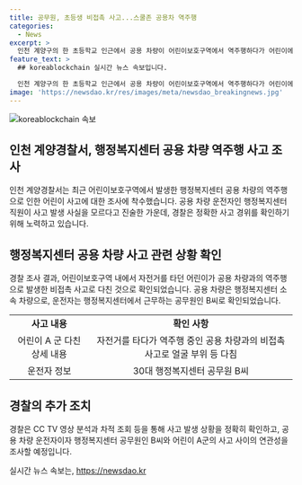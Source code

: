 ```yaml
---
title: 공무원, 초등생 비접촉 사고...스쿨존 공용차 역주행
categories:
  - News
excerpt: >
  인천 계양구의 한 초등학교 인근에서 공용 차량이 어린이보호구역에서 역주행하다가 어린이에게 미세한 사고를 일으켰다는 사건이 발생했습니다. 사고를 당한 어린이는 자전거를 타고 있었으며, 사고를 일으킨 차량은 행정복지센터의 공용 차량으로 확인됐습니다. 운전자는 사고 발생 사실을 모르다고 진술했습니다. 경찰은 비접촉 사고를 고려해 사고 경위를 조사 중에 있습니다. (총 148자)
feature_text: >
  ## koreablockchain 실시간 뉴스 속보입니다.

  인천 계양구의 한 초등학교 인근에서 공용 차량이 어린이보호구역에서 역주행하다가 어린이에게 미세한 사고를 일으켰다는 사건이 발생했습니다. 사고를 당한 어린이는 자전거를 타고 있었으며, 사고를 일으킨 차량은 행정복지센터의 공용 차량으로 확인됐습니다. 운전자는 사고 발생 사실을 모르다고 진술했습니다. 경찰은 비접촉 사고를 고려해 사고 경위를 조사 중에 있습니다. (총 148자)
image: 'https://newsdao.kr/res/images/meta/newsdao_breakingnews.jpg'
---
```


<p><img src="https://newsdao.kr/res/images/meta/newsdao_breakingnews.jpg" alt="koreablockchain 속보" /></p>

<h2 data-ke-size="size26">인천 계양경찰서, 행정복지센터 공용 차량 역주행 사고 조사</h2>

<p data-ke-size="size16">인천 계양경찰서는 최근 어린이보호구역에서 발생한 행정복지센터 공용 차량의 역주행으로 인한 어린이 사고에 대한 조사에 착수했습니다. 공용 차량 운전자인 행정복지센터 직원이 사고 발생 사실을 모르다고 진술한 가운데, 경찰은 정확한 사고 경위를 확인하기 위해 노력하고 있습니다.</p>

<h2 data-ke-size="size26">행정복지센터 공용 차량 사고 관련 상황 확인</h2>

<p data-ke-size="size16">경찰 조사 결과, 어린이보호구역 내에서 자전거를 타던 어린이가 공용 차량과의 역주행으로 발생한 비접촉 사고로 다친 것으로 확인되었습니다. 공용 차량은 행정복지센터 소속 차량으로, 운전자는 행정복지센터에서 근무하는 공무원인 B씨로 확인되었습니다.</p>

<table>
  <tr>
    <td style="text-align: center; height: 17px;"><b>사고 내용</b></td>
    <td style="text-align: center; height: 17px;"><b>확인 사항</b></td>
  </tr>
  <tr>
    <td style="text-align: center; height: 17px;">어린이 A 군 다친 상세 내용</td>
    <td style="text-align: center; height: 17px;">자전거를 타다가 역주행 중인 공용 차량과의 비접촉 사고로 얼굴 부위 등 다침</td>
  </tr>
  <tr>
    <td style="text-align: center; height: 17px;">운전자 정보</td>
    <td style="text-align: center; height: 17px;">30대 행정복지센터 공무원 B씨</td>
  </tr>
</table>

<h2 data-ke-size="size26">경찰의 추가 조치</h2>

<p data-ke-size="size16">경찰은 CC TV 영상 분석과 차적 조회 등을 통해 사고 발생 상황을 정확히 확인하고, 공용 차량 운전자이자 행정복지센터 공무원인 B씨와 어린이 A군의 사고 사이의 연관성을 조사할 예정입니다.</p>
실시간 뉴스 속보는, <a href="https://newsdao.kr" rel="dofollow">https://newsdao.kr</a>


